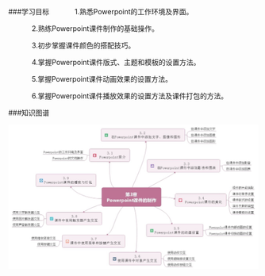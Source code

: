 ###学习目标
&nbsp;&nbsp;&nbsp;&nbsp;&nbsp;&nbsp;&nbsp;&nbsp;&nbsp;&nbsp;&nbsp;&nbsp;1.熟悉Powerpoint的工作环境及界面。

&nbsp;&nbsp;&nbsp;&nbsp;&nbsp;&nbsp;&nbsp;&nbsp;&nbsp;&nbsp;&nbsp;&nbsp;2.熟练Powerpoint课件制作的基础操作。

&nbsp;&nbsp;&nbsp;&nbsp;&nbsp;&nbsp;&nbsp;&nbsp;&nbsp;&nbsp;&nbsp;&nbsp;3.初步掌握课件颜色的搭配技巧。

&nbsp;&nbsp;&nbsp;&nbsp;&nbsp;&nbsp;&nbsp;&nbsp;&nbsp;&nbsp;&nbsp;&nbsp;4.掌握Powerpoint课件版式、主题和模板的设置方法。

&nbsp;&nbsp;&nbsp;&nbsp;&nbsp;&nbsp;&nbsp;&nbsp;&nbsp;&nbsp;&nbsp;&nbsp;5.掌握Powerpoint课件动画效果的设置方法。

&nbsp;&nbsp;&nbsp;&nbsp;&nbsp;&nbsp;&nbsp;&nbsp;&nbsp;&nbsp;&nbsp;&nbsp;6.掌握Powerpoint课件播放效果的设置方法及课件打包的方法。

###知识图谱

![](/assets/3-0-1.jpg)
